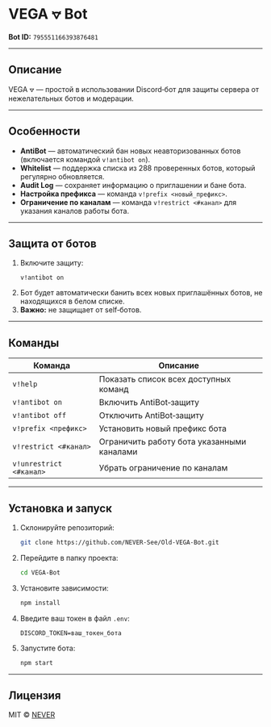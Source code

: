 # VEGA ⦡ Bot

**Bot ID:** `795551166393876481`

---

## Описание

VEGA ⦡ — простой в использовании Discord‑бот для защиты сервера от нежелательных ботов и модерации.

---

## Особенности

- **AntiBot** — автоматический бан новых неавторизованных ботов (включается командой `v!antibot on`).  
- **Whitelist** — поддержка списка из 288 проверенных ботов, который регулярно обновляется.  
- **Audit Log** — сохраняет информацию о приглашении и бане бота.  
- **Настройка префикса** — команда `v!prefix <новый_префикс>`.  
- **Ограничение по каналам** — команда `v!restrict <#канал>` для указания каналов работы бота.  

---

## Защита от ботов

1. Включите защиту:  
   ```
   v!antibot on
   ```
2. Бот будет автоматически банить всех новых приглашённых ботов, не находящихся в белом списке.  
3. **Важно:** не защищает от self‑ботов.

---

## Команды

| Команда           | Описание                                 |
|-------------------|------------------------------------------|
| `v!help`          | Показать список всех доступных команд    |
| `v!antibot on`    | Включить AntiBot‑защиту                  |
| `v!antibot off`   | Отключить AntiBot‑защиту                 |
| `v!prefix <префикс>` | Установить новый префикс бота         |
| `v!restrict <#канал>` | Ограничить работу бота указанными каналами |
| `v!unrestrict <#канал>` | Убрать ограничение по каналам     |

---

## Установка и запуск

1. Склонируйте репозиторий:
   ```bash
   git clone https://github.com/NEVER-See/Old-VEGA-Bot.git
   ```
2. Перейдите в папку проекта:
   ```bash
   cd VEGA-Bot
   ```
3. Установите зависимости:
   ```bash
   npm install
   ```
4. Введите ваш токен в файл `.env`:
   ```
   DISCORD_TOKEN=ваш_токен_бота
   ```
5. Запустите бота:
   ```bash
   npm start
   ```

---

## Лицензия

MIT © [NEVER](https://github.com/NEVER-See)